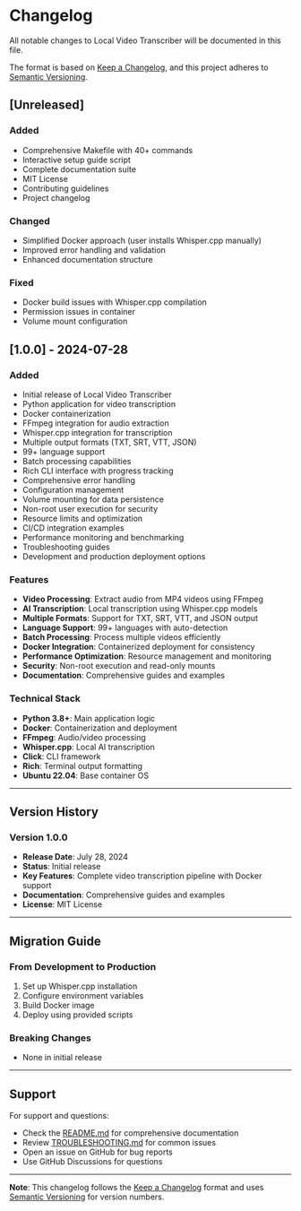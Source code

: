 # Changelog

All notable changes to Local Video Transcriber will be documented in this file.

The format is based on [Keep a Changelog](https://keepachangelog.com/en/1.0.0/),
and this project adheres to [Semantic Versioning](https://semver.org/spec/v2.0.0.html).

## [Unreleased]

### Added
- Comprehensive Makefile with 40+ commands
- Interactive setup guide script
- Complete documentation suite
- MIT License
- Contributing guidelines
- Project changelog

### Changed
- Simplified Docker approach (user installs Whisper.cpp manually)
- Improved error handling and validation
- Enhanced documentation structure

### Fixed
- Docker build issues with Whisper.cpp compilation
- Permission issues in container
- Volume mount configuration

## [1.0.0] - 2024-07-28

### Added
- Initial release of Local Video Transcriber
- Python application for video transcription
- Docker containerization
- FFmpeg integration for audio extraction
- Whisper.cpp integration for transcription
- Multiple output formats (TXT, SRT, VTT, JSON)
- 99+ language support
- Batch processing capabilities
- Rich CLI interface with progress tracking
- Comprehensive error handling
- Configuration management
- Volume mounting for data persistence
- Non-root user execution for security
- Resource limits and optimization
- CI/CD integration examples
- Performance monitoring and benchmarking
- Troubleshooting guides
- Development and production deployment options

### Features
- **Video Processing**: Extract audio from MP4 videos using FFmpeg
- **AI Transcription**: Local transcription using Whisper.cpp models
- **Multiple Formats**: Support for TXT, SRT, VTT, and JSON output
- **Language Support**: 99+ languages with auto-detection
- **Batch Processing**: Process multiple videos efficiently
- **Docker Integration**: Containerized deployment for consistency
- **Performance Optimization**: Resource management and monitoring
- **Security**: Non-root execution and read-only mounts
- **Documentation**: Comprehensive guides and examples

### Technical Stack
- **Python 3.8+**: Main application logic
- **Docker**: Containerization and deployment
- **FFmpeg**: Audio/video processing
- **Whisper.cpp**: Local AI transcription
- **Click**: CLI framework
- **Rich**: Terminal output formatting
- **Ubuntu 22.04**: Base container OS

---

## Version History

### Version 1.0.0
- **Release Date**: July 28, 2024
- **Status**: Initial release
- **Key Features**: Complete video transcription pipeline with Docker support
- **Documentation**: Comprehensive guides and examples
- **License**: MIT License

---

## Migration Guide

### From Development to Production
1. Set up Whisper.cpp installation
2. Configure environment variables
3. Build Docker image
4. Deploy using provided scripts

### Breaking Changes
- None in initial release

---

## Support

For support and questions:
- Check the [README.md](README.md) for comprehensive documentation
- Review [TROUBLESHOOTING.md](TROUBLESHOOTING.md) for common issues
- Open an issue on GitHub for bug reports
- Use GitHub Discussions for questions

---

**Note**: This changelog follows the [Keep a Changelog](https://keepachangelog.com/) format and uses [Semantic Versioning](https://semver.org/) for version numbers. 
